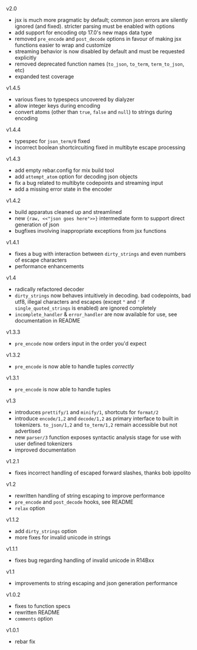 v2.0

* jsx is much more pragmatic by default; common json errors are silently
    ignored (and fixed). stricter parsing must be enabled with options
* add support for encoding otp 17.0's new maps data type
* removed `pre_encode` and `post_decode` options in favour of making jsx
    functions easier to wrap and customize
* streaming behavior is now disabled by default and must be requested explicitly
* removed deprecated function names (`to_json`, `to_term`, `term_to_json`, etc) 
* expanded test coverage
    

v1.4.5

* various fixes to typespecs uncovered by dialyzer
* allow integer keys during encoding
* convert atoms (other than `true`, `false` and `null`) to strings during encoding

v1.4.4

* typespec for `json_term/0` fixed
* incorrect boolean shortcircuiting fixed in multibyte escape processing

v1.4.3

* add empty rebar.config for mix build tool
* add `attempt_atom` option for decoding json objects
* fix a bug related to multibyte codepoints and streaming input
* add a missing error state in the encoder

v1.4.2

* build apparatus cleaned up and streamlined
* new `{raw, <<"json goes here">>}` intermediate form to support direct generation of json
* bugfixes involving inappropriate exceptions from jsx functions

v1.4.1

* fixes a bug with interaction between `dirty_strings` and even numbers of escape characters
* performance enhancements

v1.4

* radically refactored decoder
* `dirty_strings` now behaves intuitively in decoding. bad codepoints, bad utf8, illegal characters and escapes (except `"` and `'` if `single_quoted_strings` is enabled) are ignored completely
* `incomplete_handler` & `error_handler` are now available for use, see documentation in README

v1.3.3

* `pre_encode` now orders input in the order you'd expect

v1.3.2

* `pre_encode` is now able to handle tuples *correctly*

v1.3.1

* `pre_encode` is now able to handle tuples

v1.3

* introduces `prettify/1` and `minify/1`, shortcuts for `format/2`
* introduce `encode/1,2` and `decode/1,2` as primary interface to built in tokenizers. `to_json/1,2` and `to_term/1,2` remain accessible but not advertised
* new `parser/3` function exposes syntactic analysis stage for use with user defined tokenizers
* improved documentation

v1.2.1

* fixes incorrect handling of escaped forward slashes, thanks bob ippolito

v1.2

* rewritten handling of string escaping to improve performance
* `pre_encode` and `post_decode` hooks, see README
* `relax` option

v1.1.2

* add `dirty_strings` option
* more fixes for invalid unicode in strings

v1.1.1

* fixes bug regarding handling of invalid unicode in R14Bxx

v1.1

* improvements to string escaping and json generation performance

v1.0.2

* fixes to function specs
* rewritten README
* `comments` option

v1.0.1

* rebar fix
